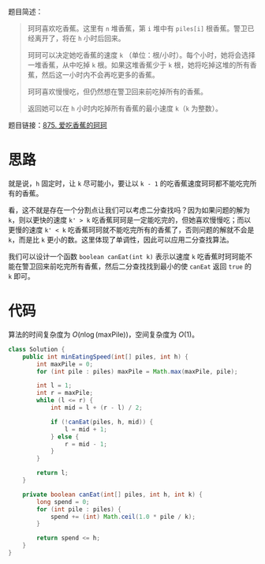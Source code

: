 题目简述：

> 珂珂喜欢吃香蕉。这里有 `n` 堆香蕉，第 `i` 堆中有 `piles[i]` 根香蕉。警卫已经离开了，将在 `h` 小时后回来。
>
> 珂珂可以决定她吃香蕉的速度 `k` （单位：根/小时）。每个小时，她将会选择一堆香蕉，从中吃掉 `k` 根。如果这堆香蕉少于 `k` 根，她将吃掉这堆的所有香蕉，然后这一小时内不会再吃更多的香蕉。 
>
> 珂珂喜欢慢慢吃，但仍然想在警卫回来前吃掉所有的香蕉。
>
> 返回她可以在 `h` 小时内吃掉所有香蕉的最小速度 `k`（`k` 为整数）。

题目链接：[875. 爱吃香蕉的珂珂](https://leetcode.cn/problems/koko-eating-bananas/)

# 思路

就是说，`h` 固定时，让 `k` 尽可能小，要让以 `k - 1` 的吃香蕉速度珂珂都不能吃完所有的香蕉。

看，这不就是存在一个分割点让我们可以考虑二分查找吗？因为如果问题的解为 `k`，则以更快的速度 `k' > k` 吃香蕉珂珂是一定能吃完的，但她喜欢慢慢吃；而以更慢的速度 `k' < k` 吃香蕉珂珂就不能吃完所有的香蕉了，否则问题的解就不会是 `k`，而是比 `k` 更小的数。这里体现了单调性，因此可以应用二分查找算法。

我们可以设计一个函数 `boolean canEat(int k)` 表示以速度 `k` 吃香蕉时珂珂能不能在警卫回来前吃完所有香蕉，然后二分查找找到最小的使 `canEat` 返回 `true` 的 `k` 即可。

# 代码

算法的时间复杂度为 $O\big(n\log(\text{maxPile})\big)$，空间复杂度为 $O(1)$。

```java
class Solution {
    public int minEatingSpeed(int[] piles, int h) {
        int maxPile = 0;
        for (int pile : piles) maxPile = Math.max(maxPile, pile);

        int l = 1;
        int r = maxPile;
        while (l <= r) {
            int mid = l + (r - l) / 2;

            if (!canEat(piles, h, mid)) {
                l = mid + 1;
            } else {
                r = mid - 1;
            }
        }

        return l;
    }

    private boolean canEat(int[] piles, int h, int k) {
        long spend = 0;
        for (int pile : piles) {
            spend += (int) Math.ceil(1.0 * pile / k);
        }

        return spend <= h;
    }
}
```

